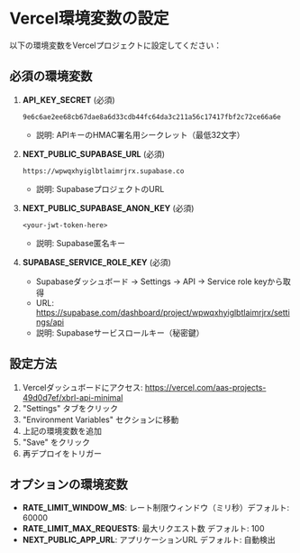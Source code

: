 # Vercel環境変数の設定

以下の環境変数をVercelプロジェクトに設定してください：

## 必須の環境変数

1. **API_KEY_SECRET** (必須)
   ```
   9e6c6ae2ee68cb67dae8a6d33cdb44fc64da3c211a56c17417fbf2c72ce66a6e
   ```
   - 説明: APIキーのHMAC署名用シークレット（最低32文字）

2. **NEXT_PUBLIC_SUPABASE_URL** (必須)
   ```
   https://wpwqxhyiglbtlaimrjrx.supabase.co
   ```
   - 説明: SupabaseプロジェクトのURL

3. **NEXT_PUBLIC_SUPABASE_ANON_KEY** (必須)
   ```
   <your-jwt-token-here>
   ```
   - 説明: Supabase匿名キー

4. **SUPABASE_SERVICE_ROLE_KEY** (必須)
   - Supabaseダッシュボード → Settings → API → Service role keyから取得
   - URL: https://supabase.com/dashboard/project/wpwqxhyiglbtlaimrjrx/settings/api
   - 説明: Supabaseサービスロールキー（秘密鍵）

## 設定方法

1. Vercelダッシュボードにアクセス: https://vercel.com/aas-projects-49d0d7ef/xbrl-api-minimal
2. "Settings" タブをクリック
3. "Environment Variables" セクションに移動
4. 上記の環境変数を追加
5. "Save" をクリック
6. 再デプロイをトリガー

## オプションの環境変数

- **RATE_LIMIT_WINDOW_MS**: レート制限ウィンドウ（ミリ秒）デフォルト: 60000
- **RATE_LIMIT_MAX_REQUESTS**: 最大リクエスト数 デフォルト: 100
- **NEXT_PUBLIC_APP_URL**: アプリケーションURL デフォルト: 自動検出